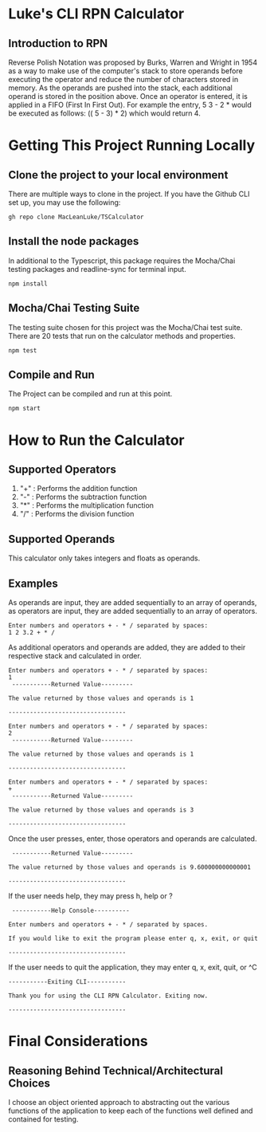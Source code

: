 # Luke's CLI RPN Calculator

## Introduction to RPN

Reverse Polish Notation was proposed by Burks, Warren and Wright in 1954 as a way to make use of the computer's stack to store operands before executing the operator and reduce the number of characters stored in memory. As the operands are pushed into the stack, each additional operand is stored in the position above. Once an operator is entered, it is applied in a FIFO (First In First Out). For example the entry, 5 3 - 2 * would be executed as follows: (( 5 - 3) * 2) which would return 4.


# Getting This Project Running Locally

## Clone the project to your local environment

There are multiple ways to clone in the project. If you have the Github CLI set up, you may use the following:

    gh repo clone MacLeanLuke/TSCalculator

## Install the node packages

In additional to the Typescript, this package requires the Mocha/Chai testing packages and readline-sync for terminal input.

    npm install
    
## Mocha/Chai Testing Suite

The testing suite chosen for this project was the Mocha/Chai test suite. There are 20 tests that run on the calculator methods and properties.

    npm test
    

## Compile and Run

The Project can be compiled and run at this point.

    npm start

# How to Run the Calculator

## Supported Operators

1. "+" : Performs the addition function 
2. "-" : Performs the subtraction function 
3. "*" : Performs the multiplication function
4. "/" : Performs the division function

## Supported Operands

This calculator only takes integers and floats as operands.

## Examples

As operands are input, they are added sequentially to an array of operands, as operators are input, they are added sequentially to an array of operators. 

    Enter numbers and operators + - * / separated by spaces:
    1 2 3.2 + * / 

As additional operators and operands are added, they are added to their respective stack and calculated in order.

    Enter numbers and operators + - * / separated by spaces:
    1 
     -----------Returned Value--------- 

    The value returned by those values and operands is 1

    --------------------------------- 

    Enter numbers and operators + - * / separated by spaces:
    2 
     -----------Returned Value--------- 

    The value returned by those values and operands is 1

    --------------------------------- 

    Enter numbers and operators + - * / separated by spaces:
    + 
     -----------Returned Value--------- 

    The value returned by those values and operands is 3

    --------------------------------- 

Once the user presses, enter, those operators and operands are calculated. 

     -----------Returned Value--------- 

    The value returned by those values and operands is 9.600000000000001

    --------------------------------- 

If the user needs help, they may press h, help or ?

     -----------Help Console---------- 

    Enter numbers and operators + - * / separated by spaces. 

    If you would like to exit the program please enter q, x, exit, or quit

    --------------------------------- 

If the user needs to quit the application, they may enter q, x, exit, quit, or ^C

    -----------Exiting CLI----------- 

    Thank you for using the CLI RPN Calculator. Exiting now.

    --------------------------------- 

# Final Considerations

## Reasoning Behind Technical/Architectural Choices

I choose an object oriented approach to abstracting out the various functions of the application to keep each of the functions well defined and contained for testing. 